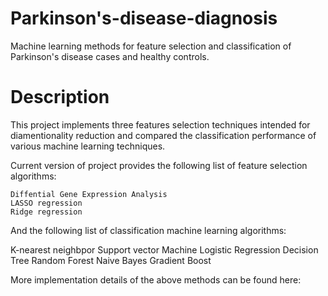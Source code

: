 # Parkinson's-disease-diagnosis
Machine learning methods for feature selection and classification of Parkinson's disease cases and healthy controls.

# Description
This project implements three features selection techniques intended for diamentionality reduction and compared the classification performance of various machine learning techniques.

Current version of project provides the following list of feature selection algorithms:

```
Diffential Gene Expression Analysis
LASSO regression
Ridge regression
```
And the following list of classification machine learning algorithms:

K-nearest neighbpor
Support vector Machine
Logistic Regression
Decision Tree
Random Forest
Naive Bayes
Gradient Boost

More implementation details of the above methods can be found here:
